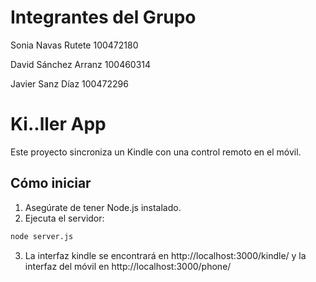 # Integrantes del Grupo

Sonia Navas Rutete 100472180

David Sánchez Arranz 100460314

Javier Sanz Díaz 100472296

# Ki..ller App

Este proyecto sincroniza un Kindle con una control remoto en el móvil.

## Cómo iniciar

1. Asegúrate de tener Node.js instalado.
2. Ejecuta el servidor:

```bash
node server.js
```

3. La interfaz kindle se encontrará en http://localhost:3000/kindle/ y la interfaz del móvil en http://localhost:3000/phone/
